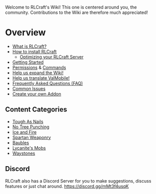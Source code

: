 Welcome to RLCraft's Wiki!
This one is centered around you, the community.
Contributions to the Wiki are therefore much appreciated!

# Overview
* [What is RLCraft?](https://github.com/ValMobile/RLCraft/wiki/RLCraft-in-a-nutshell)
* [How to install RLCraft](https://github.com/ValMobile/RLCraft/wiki/Installing-RLCraft)
  * [Optimizing your RLCraft Server](https://github.com/ValMobile/RLCraft/wiki/Server-Optimizations)
* [Getting Started](https://github.com/ValMobile/RLCraft/wiki/Getting-Started)
* [Permissions](https://github.com/ValMobile/RLCraft/wiki/Permissions) & [Commands](https://github.com/ValMobile/RLCraft/wiki/Commands)
* [Help us expand the Wiki!](https://github.com/ValMobile/RLCraft/wiki/Expanding-the-Wiki)
* [Help us translate ValMobile!](https://github.com/ValMobile/RLCraft/wiki/Translating-RLCraft)
* [Frequently Asked Questions (FAQ)](https://github.com/ValMobile/RLCraft/wiki/FAQ)
* [Common Issues](https://github.com/ValMobile/RLCraft/wiki/Common-Issues)
* [Create your own Addon](https://github.com/ValMobile/RLCraft/wiki/Developer-Guide)

## Content Categories
* [Tough As Nails](https://github.com/ValMobile/RLCraft/wiki/ToughAsNails)
* [No Tree Punching](https://github.com/ValMobile/RLCraft/wiki/NoTreePunching)
* [Ice and Fire](https://github.com/ValMobile/RLCraft/wiki/IceAndFire)
* [Spartan Weaponry](https://github.com/ValMobile/RLCraft/wiki/SpartanWeaponry)
* [Baubles](https://github.com/ValMobile/RLCraft/wiki/Baubles)
* [Lycanite's Mobs](https://github.com/ValMobile/RLCraft/wiki/LycanitesMobs)
* [Waystones](https://github.com/ValMobile/RLCraft/wiki/Waystones)

## Discord
RLCraft also has a Discord Server for you to make suggestions, discuss features or just chat around.
https://discord.gg/mMt3f4usqK
